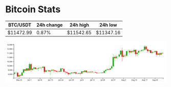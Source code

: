# Bitcoin Stats

BTC/USDT|24h change|24h high|24h low|
|---|---|---|---|
|$11472.99|0.87%|$11542.65|$11347.16|

<img src="./chart.svg">
